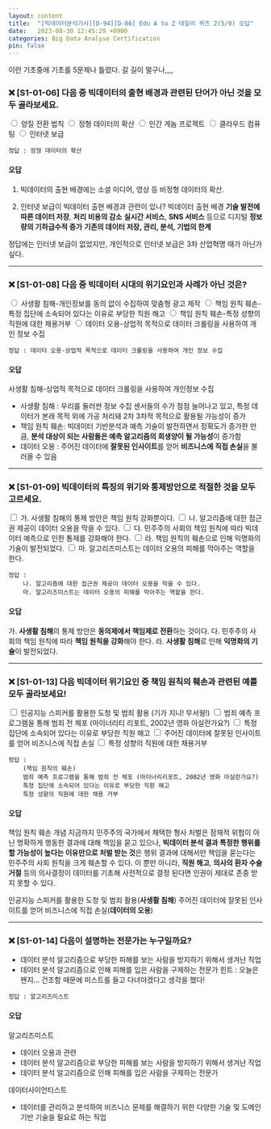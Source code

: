 ```yaml
---
layout: content
title:  "[빅데이터분석기사][D-94][D-86] Edu A to Z 데일리 퀴즈 2(5/9) 오답"
date:   2023-08-30 12:45:29 +0900
categories: Big Data Analyse Certification
pin: false
---
```



이런 기초중에 기초를 5문제나 틀렸다. 갈 길이 멀구나,,,,


### ❌ [S1-01-06] 다음 중 빅데이터의 출현 배경과 관련된 단어가 아닌 것을 모두 골라보세요.
<input type="radio" name="S1-01-06" value="1"> 양질 전환 법칙
<input type="radio" name="S1-01-06" value="2"> 정형 데이터의 확산
<input type="radio" name="S1-01-06" value="3"> 인간 게놈 프로젝트
<input type="radio" name="S1-01-06" value="4"> 클라우드 컴퓨팅
<input type="radio" name="S1-01-06" value="5"> 인터넷 보급

```
정답 : 정형 데이터의 확산
```

#### 오답 
1) 빅데이터의 출현 배경에는 소셜 미디어, 영상 등 비정형 데이터의 확산.

2) 인터넷 보급이 빅데이터 출현 배경과 관련이 있나?
빅데이터 출현 배경
    **기술 발전에 따른 데이터 저장**, **처리 비용의 감소**
    **실시간 서비스**, **SNS 서비스** 등으로 디지털 **정보량의 기하급수적 증가**
    **기존의 데이터 저장, 관리, 분석, 기법의 한계**

정답에는 인터넷 보급이 없었지만, 개인적으로 인터넷 보급은 3차 산업혁명 때가 아닌가 싶다.


****


### ❌ [S1-01-08] 다음 중 빅데이터 시대의 위기요인과 사례가 아닌 것은?
<input type="radio" name="S1-01-08" value="1"> 사생활 침해-개인정보를 동의 없이 수집하여 맞춤형 광고 제작
<input type="radio" name="S1-01-08" value="2"> 책임 원칙 훼손-특정 집단에 소속되어 있다는 이유로 부당한 직원 해고
<input type="radio" name="S1-01-08" value="3"> 책임 원칙 훼손-특정 성향의 직원에 대한 채용거부
<input type="radio" name="S1-01-08" value="4"> 데이터 오용-상업적 목적으로 데이터 크롤링을 사용하여 개인 정보 수집


```
정답 : 데이터 오용-상업적 목적으로 데이터 크롤링을 사용하여 개인 정보 수집
```

#### 오답 
사생활 침해-상업적 목적으로 데이터 크롤링을 사용하여 개인정보 수집
- 사생활 침해 : 우리를 둘러싼 정보 수집 센서들의 수가 점점 늘어나고 있고, 특정 데이터가 본래 목적 외에 가공 처리돼 2차 3차적 목적으로 활용될 가능성이 증가
- 책임 원칙 훼손: 빅데이터 기반분석과 예측 기술이 발전하면서 정확도가 증가한 만큼, **분석 대상이 되는 사람들은 예측 알고리즘의 희생양이 될 가능성**이 증가함
- 데이터 오용 : 주어진 데이터에 **잘못된 인사이트**를 얻어 **비즈니스에 직접 손실**을 불러올 수 있음



****



### ❌ [S1-01-09] 빅데이터의 특징의 위기와 통제방안으로 적절한 것을 모두 고르세요.
<input type="checkbox" name="S1-01-09" value="1"> 가. 사생활 침해의 통제 방안은 책임 원칙 강화뿐이다.
<input type="checkbox" name="S1-01-09" value="2"> 나. 알고리즘에 대한 접근권 제공이 데이터 오용을 막을 수 있다.
<input type="checkbox" name="S1-01-09" value="3"> 다. 민주주의 사회의 책임 원칙에 따라 빅데이터 예측으로 인한 통제를 강화해야 한다.
<input type="checkbox" name="S1-01-09" value="4"> 라. 책임 원칙의 훼손으로 인해 익명화의 기술이 발전되었다.
<input type="checkbox" name="S1-01-09" value="5"> 마. 알고리즈미스트는 데이터 오용의 피해를 막아주는 역할을 한다.


```
정답 : 
    나. 알고리즘에 대한 접근권 제공이 데이터 오용을 막을 수 있다.
    마. 알고리즈미스트는 데이터 오용의 피해를 막아주는 역할을 한다.
```

#### 오답 
가. **사생활 침해**의 통제 방안은 **동의제에서 책임제로 전환**하는 것이다.
다. 민주주의 사회의 책임 원칙에 따라 **책임 원칙을 강화**해야 한다. 
라. **사생활 침해**로 인해 **익명화의 기술**이 발전되었다.


****


### ❌ [S1-01-13] 다음 빅데이터 위기요인 중 책임 원칙의 훼손과 관련된 예를 모두 골라보세요!
<input type="checkbox" name="S1-01-13" value="1"> 인공지능 스피커를 활용한 도청 및 범죄 활용 (기가 지니! 무서웡!)
<input type="checkbox" name="S1-01-13" value="2"> 범죄 예측 프로그램을 통해 범죄 전 체포 (마이너리티 리포트, 2002년 영화 아실란가요?)
<input type="checkbox" name="S1-01-13" value="3"> 특정 집단에 소속되어 있다는 이유로 부당한 직원 해고
<input type="checkbox" name="S1-01-13" value="4"> 주어진 데이터에 잘못된 인사이트를 얻어 비즈니스에 직접 손실
<input type="checkbox" name="S1-01-13" value="5"> 특정 성향의 직원에 대한 채용거부


```
정답 : 
    (책임 원칙의 훼손)
    범죄 예측 프로그램을 통해 범죄 전 체포 (마이너리리포트, 2002년 영화 아실란가요?)
    특정 집단에 소속되어 있다는 이유로 부당한 직원 해고
    특정 성향의 직원에 대한 채용 거부
```

#### 오답 
책임 원칙 훼손 개념
    지금까지 민주주의 국가에서 채택한 형사 처벌은 잠재적 위협이 아닌 명확하게 행동한 결과에 대해 책임을 묻고 있으나, **빅데이터 분석 결과 특정한 행위를 할 가능성이 높다는 이유만으로 처벌 받는 것**은 행위 결과에 대해서만 책임을 묻는다는 민주주의 사회 원칙을 크게 훼손할 수 있다.
    이 뿐만 아니라, **직원 해고**, **의사의 환자 수술 거절** 등의 의사결정이 데이터를 기초해 사전적으로 결정 된다면 인권이 제대로 존중 받지 못할 수 있다.

인공지능 스피커를 활용한 도청 및 범죄 활용(**사생활 침해**)
주어진 데이터에 잘못된 인사이트를 얻어 비즈니스에 직접 손실(**데이터의 오용**)


****



### ❌ [S1-01-14] 다음이 설명하는 전문가는 누구일까요?
- 데이터 분석 알고리즘으로 부당한 피해를 보는 사람을 방지하기 위해서 생겨난 직업
- 데이터 분석 알고리즘으로 인해 피해를 입은 사람을 구제하는 전문가
힌트 : 오늘은 왠지...  건조함 때문에 미스트를 들고 다녀야겠다고 생각을 했다!


```
정답 : 알고리즈미스트
```

#### 오답 
알고리즈미스트
- 데이터 오용과 관련 
- 데이터 분석 알고리즘으로 부당한 피해를 보는 사람을 방지하기 위해서 생겨난 직업
- 데이터 분석 알고리즘으로 인해 피해를 입은 사람을 구제하는 전문가

데이터사이언티스트
- 데이터를 관리하고 분석하여 비즈니스 문제를 해결하기 위한 다양한 기술 및 도메인 기반 기술을 필요로 하는 직업